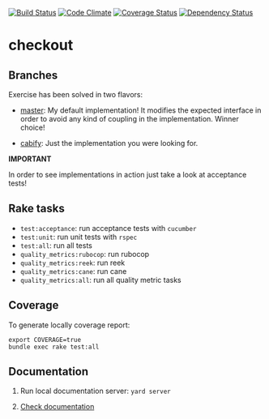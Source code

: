 [![Build Status](https://travis-ci.org/dsaenztagarro/checkout.svg?branch=master)](https://travis-ci.org/dsaenztagarro/checkout)
[![Code Climate](https://codeclimate.com/github/dsaenztagarro/checkout/badges/gpa.svg)](https://codeclimate.com/github/dsaenztagarro/checkout)
[![Coverage Status](https://coveralls.io/repos/dsaenztagarro/checkout/badge.svg?branch=master&service=github)](https://coveralls.io/github/dsaenztagarro/checkout?branch=master)
[![Dependency Status](https://gemnasium.com/dsaenztagarro/checkout.svg)](https://gemnasium.com/dsaenztagarro/checkout)

# checkout

Branches
--------

Exercise has been solved in two flavors:

- [master][1]: My default implementation! It modifies the expected interface in 
    order to avoid any kind of coupling in the implementation. Winner choice!

- [cabify][2]: Just the implementation you were looking for.

**IMPORTANT**

In order to see implementations in action just take a look at acceptance tests!

Rake tasks
----------

- `test:acceptance`: run acceptance tests with `cucumber`
- `test:unit`: run unit tests with `rspec`
- `test:all`: run all tests 
- `quality_metrics:rubocop`: run rubocop
- `quality_metrics:reek`: run reek
- `quality_metrics:cane`: run cane
- `quality_metrics:all`: run all quality metric tasks

Coverage
--------

To generate locally coverage report:

```
export COVERAGE=true
bundle exec rake test:all
```

Documentation
-------------

1. Run local documentation server: `yard server`

2. [Check documentation](http://localhost:8808)


[1]: https://github.com/dsaenztagarro/checkout/tree/master
[2]: https://github.com/dsaenztagarro/checkout/tree/cabify
